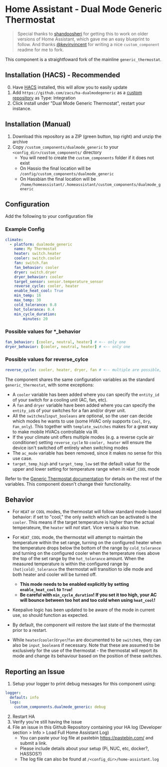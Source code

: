 # Home Assistant - Dual Mode Generic Thermostat

> Special thanks to [shandoosheri](https://community.home-assistant.io/t/heat-cool-generic-thermostat/76443) for getting this to work on older versions of Home Assistant, which gave me an easy blueprint to follow. And thanks [@kevinvincent](https://github.com/kevinvincent) for writing a nice `custom_component` readme for me to fork.

This component is a straightfoward fork of the mainline `generic_thermostat`.

## Installation (HACS) - Recommended
0. Have [HACS](https://custom-components.github.io/hacs/installation/manual/) installed, this will allow you to easily update
1. Add `https://github.com/zacs/ha-dualmodegeneric` as a [custom repository](https://custom-components.github.io/hacs/usage/settings/#add-custom-repositories) as Type: Integration
2. Click install under "Dual Mode Generic Thermostat", restart your instance.

## Installation (Manual)
1. Download this repository as a ZIP (green button, top right) and unzip the archive
2. Copy `/custom_components/dualmode_generic` to your `<config_dir>/custom_components/` directory
   * You will need to create the `custom_components` folder if it does not exist
   * On Hassio the final location will be `/config/custom_components/dualmode_generic`
   * On Hassbian the final location will be `/home/homeassistant/.homeassistant/custom_components/dualmode_generic`

## Configuration
Add the following to your configuration file

### Example Config
```yaml
climate:
  - platform: dualmode_generic
    name: My Thermostat
    heater: switch.heater
    cooler: switch.cooler
    fan: switch.fan
    fan_behavior: cooler
    dryer: switch.dryer
    dryer_behavior: cooler
    target_sensor: sensor.temperature_sensor
    reverse_cycle: cooler, heater
    enable_heat_cool: True
    min_temp: 16
    max_temp: 30
    cold_tolerance: 0.8
    hot_tolerance: 0.4
    min_cycle_duration:
        minutes: 20
```

### Possible values for *_behavior
```yaml
fan_behavior: [cooler, neutral, heater] # <-- only one
dryer_behavior: [cooler, neutral, heater] # <-- only one
```

### Possible values for reverse_cylce
```yaml
reverse_cycle: cooler, heater, dryer, fan # <-- multiple are possible, (True/False) are still valid for backward compatibility
```

The component shares the same configuration variables as the standard `generic_thermostat`, with some exceptions:
* A `cooler` variable has been added where you can specify the `entity_id` of your switch for a cooling unit (AC, fan, etc).
* A `fan` and `dryer` variable have been added where you can specify the `entity_id`s of your switches for a fan and/or dryer unit.
* All the `switches`/`input_booleans` are optional, so the user can decide which modes he wants to use 
  (some HVAC only supports `Cool`, `Dry`, `Fan_only`). This together with `template_switches` makes for a great way to 
  make mobile HVACs controllable via IR.
* If the your climate unit offers multiple modes (e.g. a reverse cycle air conditioner) setting `reverse_cycle` to `cooler, heater` will ensure the device isn't switched off entirely when switching modes
* The `ac_mode` variable has been removed, since it makes no sense for this use case.
* `target_temp_high` and `target_temp_low` set the default value for the upper and lower setting for temperature range when in `HEAT_COOL` mode

Refer to the [Generic Thermostat documentation](https://www.home-assistant.io/components/generic_thermostat/) for details on the rest of the variables. This component doesn't change their functionality.

## Behavior

* For `HEAT` or `COOL` modes, the thermostat will follow standard mode-based behavior: if set to "cool," the only 
  switch which can be activated is the `cooler`. This means if the target temperature is higher than the actual 
  temperateure, the `heater` will _not_ start. Vice versa is also true.

* For `HEAT_COOL` mode, the thermostat will attempt to maintain the temperature within the set range, 
  turning on the configured heater when the temperature drops below the bottom of the range by `cold_tolerance` 
  and turning on the configured cooler when the temperature rises above the top of the set range by the `hot_tolerance` 
  amount. When the measured temperature is within the configured range by `(hot|cold)_tolerance` the thermostat will 
  transition to idle mode and both heater and cooler will be turned off.
    * __This mode needs to be enabled explicitly by setting `enable_heat_cool` to `True`!__
    * __Be careful with `min_cycle_duration`! If you set it too high, your AC will bounce between too hot and too cold 
      when using `heat_cool`!__

* Keepalive logic has been updated to be aware of the mode in current use, so should function as expected.

* By default, the component will restore the last state of the thermostat prior to a restart.

* While `heater`/`cooler`/`dryer`/`fan` are documented to be `switch`es, they can also be `input_boolean`s 
  if necessary. Note that these are assumed to be exclusively for the use of the thermostat - 
  the thermostat will report its mode and change its behaviour based on the position of these switches.


## Reporting an Issue
1. Setup your logger to print debug messages for this component using:
```yaml
logger:
  default: info
  logs:
    custom_components.dualmode_generic: debug
```
2. Restart HA
3. Verify you're still having the issue
4. File an issue in this Github Repository containing your HA log (Developer section > Info > Load Full Home Assistant Log)
   * You can paste your log file at pastebin https://pastebin.com/ and submit a link.
   * Please include details about your setup (Pi, NUC, etc, docker?, HASSOS?)
   * The log file can also be found at `/<config_dir>/home-assistant.log`
